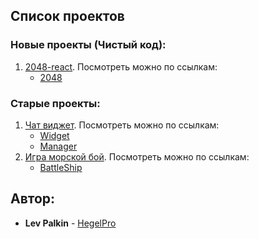 ## Список проектов

### Новые проекты (Чистый код):
1. [2048-react](https://github.com/HegelPro/2048-react). Посмотреть можно по ссылкам:
	* [2048](http://194.146.38.143:8081/)

### Старые проекты:
1. [Чат виджет](https://github.com/HegelPro/chatWidget). Посмотреть можно по ссылкам:
	* [Widget](http://194.146.38.143:8080/chat-client/)
	* [Manager](http://194.146.38.143:8080/chat-manager/)
2. [Игра морской бой](https://github.com/HegelPro/BattleShip). Посмотреть можно по ссылкам:
	* [BattleShip](http://194.146.38.143:8080/battle-ship/)

## Автор:

* **Lev Palkin** - [HegelPro](https://github.com/HegelPro)
